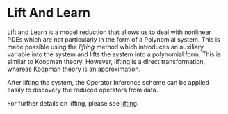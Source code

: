# Lift And Learn

Lift and Learn is a model reduction that allows us to deal with nonlinear PDEs which are not particularly in the form of a Polynomial system. This is made possible using the _lifting_ method which introduces an auxiliary variable into the system and lifts the system into a polynomial form. This is similar to Koopman theory. However, lifting is a direct transformation, whereas Koopman theory is an approximation.

After lifting the system, the Operator Inference scheme can be applied easily to discovery the reduced operators from data.

For further details on lifting, please see [lifting](../Lift.md).